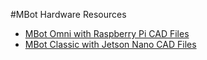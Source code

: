 #MBot Hardware Resources

- [MBot Omni with Raspberry Pi CAD Files](https://a360.co/49xFmPN)
- [MBot Classic with Jetson Nano CAD Files](https://a360.co/3FDWpSI)


